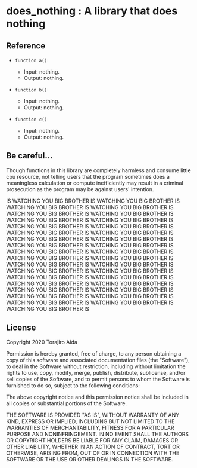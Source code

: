 # does_nothing : A library that does nothing

## Reference

- `function a()`
  - Input: nothing.
  - Output: nothing.

- `function b()`
  - Input: nothing.
  - Output: nothing.

- `function c()`
  - Input: nothing.
  - Output: nothing.

## Be careful...
Though functions in this library are completely harmless and consume little cpu resource, not telling users that the program sometimes does a meaningless calculation or compute inefficiently may result in a criminal prosecution as the program may be against users' intention.

IS WATCHING YOU BIG BROTHER IS WATCHING YOU BIG BROTHER IS WATCHING YOU BIG BROTHER IS WATCHING YOU BIG BROTHER IS WATCHING YOU BIG BROTHER IS WATCHING YOU BIG BROTHER IS WATCHING YOU BIG BROTHER IS WATCHING YOU BIG BROTHER IS WATCHING YOU BIG BROTHER IS WATCHING YOU BIG BROTHER IS WATCHING YOU BIG BROTHER IS WATCHING YOU BIG BROTHER IS WATCHING YOU BIG BROTHER IS WATCHING YOU BIG BROTHER IS WATCHING YOU BIG BROTHER IS WATCHING YOU BIG BROTHER IS WATCHING YOU BIG BROTHER IS WATCHING YOU BIG BROTHER IS WATCHING YOU BIG BROTHER IS WATCHING YOU BIG BROTHER IS WATCHING YOU BIG BROTHER IS WATCHING YOU BIG BROTHER IS WATCHING YOU BIG BROTHER IS WATCHING YOU BIG BROTHER IS WATCHING YOU BIG BROTHER IS WATCHING YOU BIG BROTHER IS WATCHING YOU BIG BROTHER IS WATCHING YOU BIG BROTHER IS WATCHING YOU BIG BROTHER IS WATCHING YOU BIG BROTHER IS WATCHING YOU BIG BROTHER IS WATCHING YOU BIG BROTHER IS WATCHING YOU BIG BROTHER IS WATCHING YOU BIG BROTHER IS WATCHING YOU BIG BROTHER IS

## License

Copyright 2020 Torajiro Aida

Permission is hereby granted, free of charge, to any person obtaining a copy of this software and associated documentation files (the "Software"), to deal in the Software without restriction, including without limitation the rights to use, copy, modify, merge, publish, distribute, sublicense, and/or sell copies of the Software, and to permit persons to whom the Software is furnished to do so, subject to the following conditions:

The above copyright notice and this permission notice shall be included in all copies or substantial portions of the Software.

THE SOFTWARE IS PROVIDED "AS IS", WITHOUT WARRANTY OF ANY KIND, EXPRESS OR IMPLIED, INCLUDING BUT NOT LIMITED TO THE WARRANTIES OF MERCHANTABILITY, FITNESS FOR A PARTICULAR PURPOSE AND NONINFRINGEMENT. IN NO EVENT SHALL THE AUTHORS OR COPYRIGHT HOLDERS BE LIABLE FOR ANY CLAIM, DAMAGES OR OTHER LIABILITY, WHETHER IN AN ACTION OF CONTRACT, TORT OR OTHERWISE, ARISING FROM, OUT OF OR IN CONNECTION WITH THE SOFTWARE OR THE USE OR OTHER DEALINGS IN THE SOFTWARE.
